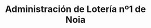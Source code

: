 ---
title: "Administración de Lotería nº1 de Noia"
url: /noia/administracion-de-loteria-no1-de-noia/
shop: lotería
---